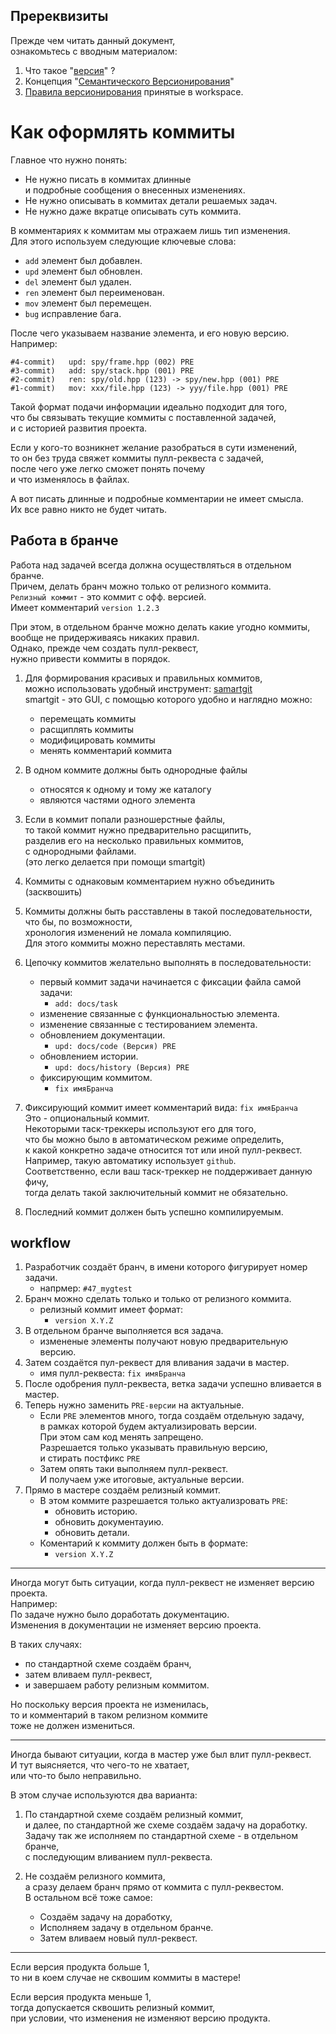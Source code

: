 ﻿
Пререквизиты
------------  
Прежде чем читать данный документ,  
ознакомьтесь с вводным материалом:  

1) Что такое "[версия][VER]" ?  
2) Концепция "[Семантического Версионирования][SV]"  
3) [Правила версионирования][WV] принятые в workspace.  

[VER]: version/010-version-format.md     "общие сведения"  
[SV]:  version/020-version-semantic.md   "семантическое версионирование"  
[WV]:  version/030-version-workspace.md  "правила версионирования принятые в workspace"  

Как оформлять коммиты
=====================

Главное что нужно понять:  
  - Не нужно писать в коммитах длинные  
    и подробные сообщения о внесенных изменениях.  
  - Не нужно описывать в коммитах детали решаемых задач.  
  - Не нужно даже вкратце описывать суть коммита.  

В комментариях к коммитам мы отражаем лишь тип изменения.  
Для этого используем следующие ключевые слова:  
   - `add` элемент был добавлен.  
   - `upd` элемент был обновлен.  
   - `del` элемент был удален.  
   - `ren` элемент был переименован.  
   - `mov` элемент был перемещен.  
   - `bug` исправление бага.  

После чего указываем название элемента, и его новую версию.  
Например:  

```
#4-commit)   upd: spy/frame.hpp (002) PRE
#3-commit)   add: spy/stack.hpp (001) PRE
#2-commit)   ren: spy/old.hpp (123) -> spy/new.hpp (001) PRE
#1-commit)   mov: xxx/file.hpp (123) -> yyy/file.hpp (001) PRE
```

Такой формат подачи информации идеально подходит для того,  
что бы связывать текущие коммиты с поставленной задачей,  
и с историей развития проекта.  

Если у кого-то возникнет желание разобраться в сути изменений,  
то он без труда свяжет коммиты пулл-реквеста с задачей,  
после чего уже легко сможет понять почему  
и что изменялось в файлах.  

А вот писать длинные и подробные комментарии не имеет смысла.  
Их все равно никто не будет читать.  

Работа в бранче
---------------
Работа над задачей всегда должна осуществляться в отдельном бранче.  
Причем, делать бранч можно только от релизного коммита.  
`Релизный коммит` - это коммит с офф. версией.  
Имеет комментарий `version 1.2.3`  

При этом, в отдельном бранче можно делать какие угодно коммиты,  
вообще не придерживаясь никаких правил.  
Однако, прежде чем создать пулл-реквест,  
нужно привести коммиты в порядок.  

[SM]:  https://www.syntevo.com/smartgit/download  "софт для работы с git"  

1. Для формирования красивых и правильных коммитов,  
   можно использовать удобный инструмент: [samartgit][SM]  
   smartgit - это GUI, с помощью которого удобно и наглядно можно:  
   - перемещать коммиты  
   - расщиплять коммиты  
   - модифицировать коммиты  
   - менять комментарий коммита  

2. В одном коммите должны быть однородные файлы  
   - относятся к одному и тому же каталогу  
   - являются частями одного элемента  

3. Если в коммит попали разношерстные файлы,  
   то такой коммит нужно предварительно расщипить,  
   разделив его на несколько правильных коммитов,  
   с однородными файлами.  
   (это легко делается при помощи smartgit)  

4. Коммиты с однаковым комментарием нужно объединить (засквошить)  

5. Коммиты должны быть расставлены в такой последовательности,  
   что бы, по возможности,  
   хронология изменений не ломала компиляцию.  
   Для этого коммиты можно переставлять местами.  

6. Цепочку коммитов желательно выполнять в последовательности:  
   - первый коммит задачи начинается с фиксации файла самой задачи:  
     - `add: docs/task`  
   - изменение связанные с функциональностью элемента.  
   - изменение связанные с тестированием элемента.  
   - обновлением документации.  
     - `upd: docs/code (Версия) PRE`  
   - обновлением истории.  
     - `upd: docs/history (Версия) PRE`  
   - фиксирующим коммитом.  
     - `fix имяБранча`  

7. Фиксирующий коммит имеет комментарий вида: `fix имяБранча`  
   Это - опциональный коммит.  
   Некоторыми таск-треккеры используют его для того,  
   что бы можно было в автоматическом режиме определить,  
   к какой конкретно задаче относится тот или иной пулл-реквест.  
   Например, такую автоматику использует `github`.  
   Соответственно, если ваш таск-треккер не поддерживает данную фичу,  
   тогда делать такой заключительный коммит не обязательно.  

8. Последний коммит должен быть успешно компилируемым.  

workflow
--------
1. Разработчик создаёт бранч, в имени которого фигурирует номер задачи.  
   - напрмер: `#47_mygtest`  
2. Бранч можно сделать только и только от релизного коммита.  
   - релизный коммит имеет формат:  
     - `version X.Y.Z`  
3. В отдельном бранче выполняется вся задача.  
   - измененые элементы получают новую предварительную версию.  
4. Затем создаётся пул-реквест для вливания задачи в мастер.
   - имя пулл-реквеста: `fix имяБранча`  
5. После одобрения пулл-реквеста, ветка задачи успешно вливается в мастер.  
6. Теперь нужно заменить `PRE-версии` на актуальные.  
   - Если `PRE` элементов много, тогда создаём отдельную задачу,  
     в рамках которой будем актуализировать версии.  
     При этом сам код менять запрещено.  
     Разрешается только указывать правильную версию,  
     и стирать постфикс `PRE`  
   - Затем опять таки выполняем пулл-реквест.  
     И получаем уже итоговые, актуальные версии.  
7. Прямо в мастере создаём релизный коммит.  
   - В этом коммите разрешается только актуализровать `PRE`:  
     - обновить историю.  
     - обновить документауию.  
     - обновить детали.  
   - Коментарий к коммиту должен быть в формате:  
     - `version X.Y.Z`  

------------------------------------------------------------

Иногда могут быть ситуации,
когда пулл-реквест не изменяет версию проекта.  
Например:  
По задаче нужно было доработать документацию.  
Изменения в документации не изменяет версию проекта.  

В таких случаях:  
  - по стандартной схеме создаём бранч,  
  - затем вливаем пулл-реквест,  
  - и завершаем работу релизным коммитом.  

Но поскольку версия проекта не изменилась,  
то и комментарий в таком релизном коммите  
тоже не должен измениться.  

------------------------------------------------------------

Иногда бывают ситуации, 
когда в мастер уже был влит пулл-реквест.  
И тут выясняется, что чего-то не хватает,  
или что-то было неправильно.  

В этом случае используются два варианта:  

1. По стандартной схеме создаём релизный коммит,  
   и далее, по стандартной же схеме создаём задачу на доработку.  
   Задачу так же исполняем по стандартной схеме - в отдельном бранче,  
   с последующим вливанием пулл-реквеста.  

2. Не создаём релизного коммита,  
   а сразу делаем бранч прямо от коммита с пулл-реквестом.  
   В остальном всё тоже самое:  
   - Cоздаём задачу на доработку,  
   - Исполняем задачу в отдельном бранче.  
   - Затем вливаем новый пулл-реквест.  

------------------------------------------------------------

Если версия продукта больше 1,  
то ни в коем случае не сквошим коммиты в мастере!  

Если версия продукта меньше 1,  
тогда допускается сквошить релизный коммит,  
при условии, что изменения не изменяют версию продукта.  



   
